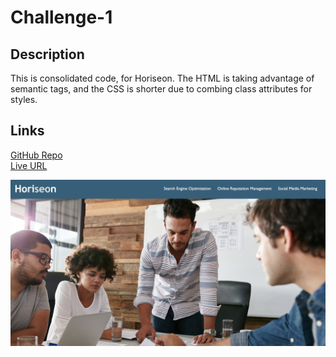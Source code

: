 # Challenge-1

## Description
This is consolidated code, for Horiseon. The HTML is taking advantage of semantic tags, and the CSS is shorter due to combing class attributes for styles.

## Links

[GitHub Repo](https://github.com/jeannav/Challenge-1)\
[Live URL](https://jeannav.github.io/Challenge-1/)

![Screenshot](./assets/images/site.jpg)